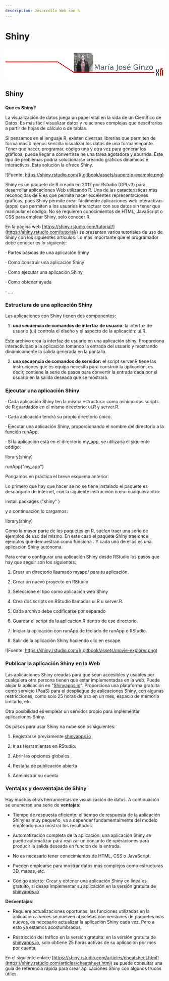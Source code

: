 ```yaml
---
description: Desarrollo Web con R
---
```


# Shiny

![](.gitbook/assets/image%20%2830%29.png)

## Shiny

### 
**Qué es Shiny?**

La visualización de datos juega un papel vital en la vida de un Científico de Datos. Es más fácil visualizar datos y relaciones complejas que descifrarlos a partir de hojas de cálculo o de tablas.

Si pensamos en el lenguaje R, existen diversas librerías que permiten de forma más o menos sencilla visualizar los datos de una forma elegante. Tener que hacer, programar, código una y otra vez para generar los gráficos, puede llegar a convertirse ne una tarea agotadora y aburrida. Este tipo de problemas podría solucionarse creando gráficos dinámicos e interactivos. Esta solución la ofrece Shiny.

![Fuente: https://shiny.rstudio.com/](.gitbook/assets/superzip-example.png)

Shiny es un paquete de R creado en 2012 por Rstudio \(GPLv3\) para desarrollar aplicaciones Web utilizando R. Una de las características más reconocidas de R es que permite hacer excelentes representaciones gráficas, pues Shiny permite crear fácilmente aplicaciones web interactivas \(apps\) que permiten a los usuarios interactuar con sus datos sin tener que manipular el código. No se requieren conocimientos de HTML, JavaScript o CSS para emplear Shiny, solo conocer R.

En la página web [https://shiny.rstudio.com/tutorial/](https://shiny.rstudio.com/tutorial/) se presentan varios tutoriales de uso de Shiny con los siguientes artículos. Lo más importante que el programador debe conocer es lo siguiente:

· Partes básicas de una aplicación Shiny

· Como construir una aplicación Shiny

· Como ejecutar una aplicación Shiny

· Como obtener ayuda

· ….

### **Estructura de una aplicación Shiny**

Las aplicaciones con Shiny tienen dos componentes:

1. **una secuencia de comandos de interfaz de usuario**: la interfaz de usuario \(ui\) controla el diseño y el aspecto de la aplicación: ui.R.

Este archivo crea la interfaz de usuario en una aplicación shiny. Proporciona interactividad a la aplicación tomando la entrada del usuario y mostrando dinámicamente la salida generada en la pantalla.

2. **una secuencia de comandos de servidor:** el script server.R tiene las instruciones que es equipo necesita para construir la aplicación, es decir, contiene la serie de pasos para convertir la entrada dada por el usuario en la salida deseada que se mostrará.

### **Ejecutar una aplicación Shiny**

· Cada aplicación Shiny ten la misma estructura: como mínimo dos scripts de R guardados en el mismo directorio: ui.R y server.R.

· Cada aplicación tendrá su propio directorio único.

· Ejecutar una aplicación Shiny, proporcionando el nombre del directorio a la función runApp.

· Si la aplicación está en el directorio my\_app, se utilizaría el siguiente código:

library\(shiny\)

runApp\("my\_app"\)

Pongamos en práctica el breve esquema anterior:

Lo primero que hay que hacer se no se tiene instalado el paquete es descargarlo de internet, con la siguiente instrucción como cualquiera otro:

install.packages \("shiny" \)

y a continuación lo cargamos:

library\(shiny\)

Como la mayor parte de los paquetes en R, suelen traer una serie de ejemplos de uso del mismo. En este caso el paquete Shiny trae once ejemplos que demuestran como funciona . Y cada uno de ellos es una aplicación Shiny autónoma.

Para crear o configurar una aplicación Shiny desde RStudio los pasos que hay que seguir son los siguientes:

1. Crear un directorio llaamado myapp/ para tu aplicación.

2. Crear un nuevo proyecto en RStudio

3. Seleccione el tipo como aplicación web Shiny

4. Crea dos scripts en RStudio llamados ui.R u server.R.

5. Cada archivo debe codificarse por separado

6. Guardar el script de la aplicacion.R dentro de ese directorio.

7. Iniciar la aplicación con runApp de teclado de runApp o RStudio.

8. Salir de la aplicación Shiny haciendo clic en escape.

![Fuente: https://shiny.rstudio.com/](.gitbook/assets/movie-explorer.png)

### **Publicar la aplicación Shiny en la Web**

Las aplicaciones Shiny creadas para que sean accesibles y usables por cualquiera otra persona tienen que estar implementadas en la web. Puede alojar la aplicación en "[Shinyapps.io](http://www.shinyapps.io/)". Proporciona una plataforma gratuita como servicio \(PaaS\) para el despliegue de aplicaciones Shiny, con algunas restricciones, como solo 25 horas de uso en un mes, espacio de memoria limitado, etc.

Otra posibilidad es emplear un servidor propio para implementar aplicaciones Shiny.

Os pasos para usar Shiny na nube son os siguientes:

1. Registrarse previamente [shinyapps.io](http://www.shinyapps.io/)

2. Ir as Herramientas en RStudio.

3. Abrir las opciones globales.

4. Pestaña de publicación abierta

5. Administrar su cuenta

### **Ventajas y desventajas de Shiny**

Hay muchas otras herramientas de visualización de datos. A continuación se enumeran una serie de **ventajas**:

- Tiempo de respuesta eficiente: el tiempo de respuesta de la aplicación Shiny es muy pequeño, va a depender fundamentalmente del modelo empleado para mostrar los resultados.

- Automatización completa de la aplicación: una aplicación Shiny se puede automatizar para realizar un conjunto de operaciones para producir la salida deseada en función de la entrada.

- No es necesario tener conocimientos de HTML, CSS o JavaScript.

- Pueden emplearse para mostrar datos más complejos como estructuras 3D, mapas, etc.

- Código abierto: Crear y obtener una aplicación Shiny en línea es gratuito, si desea implementar su aplicación en la versión gratuita de [shinyapps.io](http://www.shinyapps.io/)

**Desventajas**:

- Requiere actualizaciones oportunas: las funciones utilizadas en la aplicación a veces se vuelven obsoletas con versiones de paquetes más nuevos, es necesario actualizar la aplicación Shiny cada vez. Pero a esto ya estamos acostumbrados.

- Restricción del tráfico en la versión gratuita: en la versión gratuita de [shinyapps.io](http://www.shinyapps.io/), solo obtiene 25 horas activas de su aplicación por mes por cuenta.

En el siguiente enlace [https://shiny.rstudio.com/articles/cheatsheet.html](https://shiny.rstudio.com/articles/cheatsheet.html) se puede consultar una guía de referencia rápida para crear aplicaciones Shiny con algunos trucos útiles.

